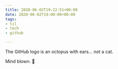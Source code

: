 ```yaml
---
title: 2020-06-02T19:22:51+00:00
date: 2020-06-02T19:00:00+00:00
tags:
- til
- tech
- github

---
```

The GitHub logo is an octopus with ears... not a cat.

Mind blown. 🤯

